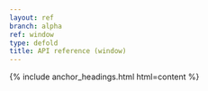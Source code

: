 ```yaml
---
layout: ref
branch: alpha
ref: window
type: defold
title: API reference (window)
---
```

{% include anchor_headings.html html=content %}